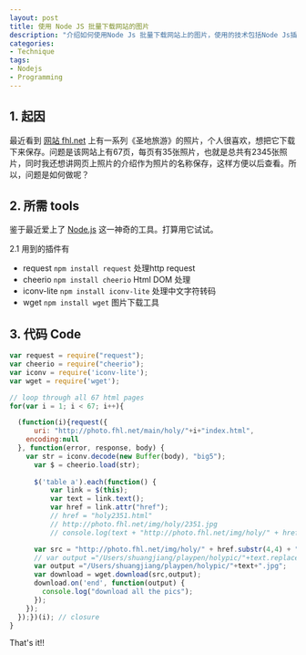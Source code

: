 ```yaml
---
layout: post
title: 使用 Node JS 批量下载网站的图片
description: "介绍如何使用Node Js 批量下载网站上的图片，使用的技术包括Node Js插件的使用，编码转换，HTML DOM处理，Javascript 闭包等等。"
categories: 
- Technique
tags:
- Nodejs
- Programming
---
```



## 1. 起因

最近看到 [网站 fhl.net](http://photo.fhl.net/main/holy/index.html) 上有一系列《圣地旅游》的照片，个人很喜欢，想把它下载下来保存。问题是该网站上有67页，每页有35张照片，也就是总共有2345张照片，同时我还想讲网页上照片的介绍作为照片的名称保存，这样方便以后查看。所以，问题是如何做呢？

## 2. 所需 tools
鉴于最近爱上了 [Node.js](http://nodejs.org/) 这一神奇的工具。打算用它试试。

2.1 用到的插件有

- request `npm install request`  处理http request
- cheerio `npm install cheerio`  Html DOM 处理
- iconv-lite `npm install iconv-lite`  处理中文字符转码
- wget `npm install wget`  图片下载工具


## 3. 代码 Code 


```Javascript
var request = require("request");
var cheerio = require("cheerio");
var iconv = require('iconv-lite');
var wget = require('wget');

// loop through all 67 html pages
for(var i = 1; i < 67; i++){

  (function(i){request({
      uri: "http://photo.fhl.net/main/holy/"+i+"index.html",
    encoding:null
  }, function(error, response, body) {
    var str = iconv.decode(new Buffer(body), "big5");
      var $ = cheerio.load(str);
     
      $('table a').each(function() {
          var link = $(this);
          var text = link.text();
          var href = link.attr("href");
          // href = "holy2351.html"
          // http://photo.fhl.net/img/holy/2351.jpg
          // console.log(text + "http://photo.fhl.net/img/holy/" + href.substr(4,4) + ".jpg");

      var src = "http://photo.fhl.net/img/holy/" + href.substr(4,4) + ".jpg";
      // var output ="/Users/shuangjiang/playpen/holypic/"+text.replace(/\s+/g,"");
      var output ="/Users/shuangjiang/playpen/holypic/"+text+".jpg";
      var download = wget.download(src,output);
      download.on('end', function(output) {
        console.log("download all the pics");
      });
    });
  });})(i); // closure
}
```

That's it!!


